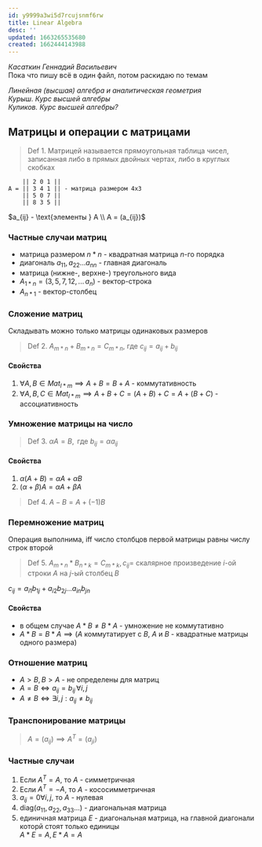 ```yaml
---
id: y9999a3wi5d7rcujsnmf6rw
title: Linear Algebra
desc: ''
updated: 1663265535680
created: 1662444143988
---
```

*Касаткин Геннадий Васильевич*  
Пока что пишу всё в один файл, потом раскидаю по темам

*Линейная (высшая) алгебра и аналитическая геометрия  
Курыш. Курс высшей алгебры  
Куликов. Курс высшей алгебры?*

## Матрицы и операции с матрицами

> Def 1. Матрицей называется прямоугольная таблица чисел, записанная либо в прямых двойных чертах, либо в круглых скобках

```
    || 2 0 1 ||
A = || 3 4 1 || - матрица размером 4x3
    || 5 0 7 ||
    || 8 3 5 ||
```
$a_{ij} - \text{элементы } A \\
A = (a_{ij})$

### Частные случаи матриц
* матрица размером $n*n$ - квадратная матрица $n$-го порядка
* диагональ $a_{11}, a_{22} ... a_{nn}$ - главная диагональ
* матрица (нижне-, верхне-) треугольного вида
* $A_{1*n} = (3,\,5,\,7,\,12,\,...\,a_{n})$ - вектор-строка
* $A_{n*1}$ - вектор-столбец

### Сложение матриц
Складывать можно только матрицы одинаковых размеров

> Def 2. $А_{m*n}+B_{m*n}=C_{m*n}$, где $c_{ij}=a_{ij}+b_{ij}$

#### Свойства
1. $\forall A, B \in Mat_{l*m} \implies A + B = B + A$ - коммутативность
2. $\forall A, B, C \in Mat_{l*m} \implies A + B + C = (A + B) + C = A + (B + C)$ - ассоциативность

### Умножение матрицы на число
> Def 3. $\alpha A = B, \text{ где } b_{ij}=\alpha a_{ij}$

#### Свойства
1. $\alpha(A+B)=\alpha A + \alpha B$
2. $(\alpha+\beta)A=\alpha A + \beta A$

> Def 4. $A - B = A + (-1)B$

### Перемножение матриц
Операция выполнима, iff число столбцов первой матрицы равны числу строк второй

> Def 5. $A_{m*n}*B_{n*k}=C_{m*k}, c_{ij} =$ скалярное произведение $i$-ой строки $А$ на $j$-ый столбец $B$

$c_{ij}=a_{i1}b_{1j}+a_{i2}b_{2j}...a_{in}b_{jn}$

#### Свойства
* в общем случае $A*B \neq B*A$ - умножение не коммутативно
* $A*B=B*A \implies (A$ коммутатирует с $B$, $A$ и $B$ - квадратные матрицы одного размера$)$

### Отношение матриц
* $A > B, B > A$ - не определены для матриц
* $A = B \iff a_{ij}=b_{ij}\,\forall i, j$
* $A \neq B \iff \exists i, j : a_{ij} \neq b_{ij}$

### Транспонирование матрицы
> $A=(a_{ij}) \implies A^T=(a_{ji})$

### Частные случаи
1. Если $A^T=A$, то $A$ - симметричная
2. Если $A^T=-A$, то $A$ - кососимметричная
3. $a_{ij}=0 \forall i, j$, то $A$ - нулевая
4. diag$(a_{11}, a_{22}, a_{33}...)$ - диагональная матрица
5. единичная матрица $E$ - диагональная матрица, на главной диагонали которй стоят только единицы  
    $A*E=A, E*A=A$
